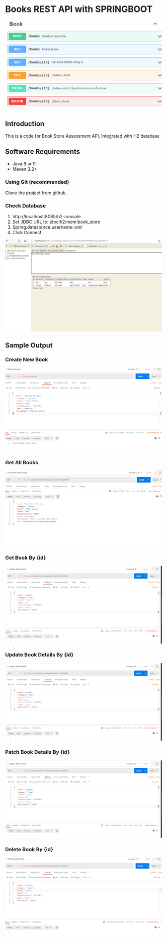 # Books REST API with SPRINGBOOT

![img.png](img.png)

## Introduction
This is a code for Book Store Assessment API, Integrated with H2 database

## Software Requirements

-  Java 8 or 9
-  Maven 3.2+


### Using Git (recommended)

Clone the project from github.

### Check Database

1) http://localhost:8085/h2-console
2) Set JDBC URL to: jdbc:h2:mem:book_store
3) Spring.datasource.username=omi   
4) Click Connect

![img_8.png](img_8.png)

## Sample Output

### Create New Book

![img_1.png](img_1.png)

### Get All Books

![img_2.png](img_2.png)

### Get Book By {id}

![img_3.png](img_3.png)

### Update Book Details By {id}

![img_4.png](img_4.png)

### Patch Book Details By {id}

![img_5.png](img_5.png)

### Delete Book By {id}

![img_6.png](img_6.png)